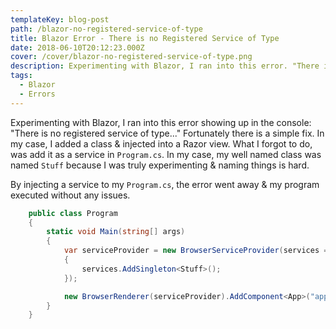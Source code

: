 ```yaml
---
templateKey: blog-post
path: /blazor-no-registered-service-of-type
title: Blazor Error - There is no Registered Service of Type
date: 2018-06-10T20:12:23.000Z
cover: /cover/blazor-no-registered-service-of-type.png
description: Experimenting with Blazor, I ran into this error. "There is no registered service of type...".
tags:
  - Blazor
  - Errors
---
```


Experimenting with Blazor, I ran into this error showing up in the console: "There is no registered service of type..." Fortunately there is a simple fix. In my case, I added a class & injected into a Razor view. What I forgot to do, was add it as a service in `Program.cs`. In my case, my well named class was named `Stuff` because I was truly experimenting & naming things is hard.

By injecting a service to my `Program.cs`, the error went away & my program executed without any issues.

```csharp
    public class Program
    {
        static void Main(string[] args)
        {
            var serviceProvider = new BrowserServiceProvider(services =>
            {
                services.AddSingleton<Stuff>();
            });

            new BrowserRenderer(serviceProvider).AddComponent<App>("app");
        }
    }
```